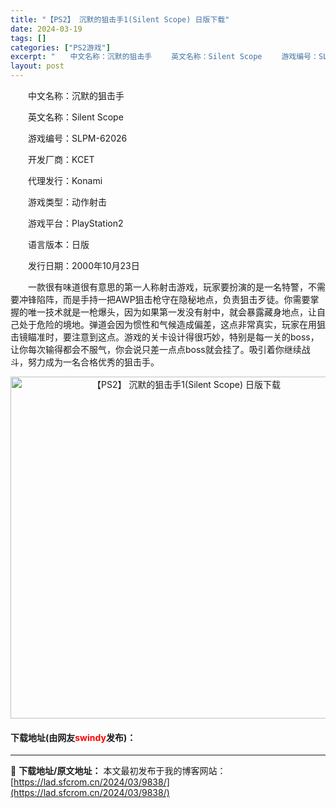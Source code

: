 ```yaml
---
title: "【PS2】 沉默的狙击手1(Silent Scope) 日版下载"
date: 2024-03-19
tags: []
categories: ["PS2游戏"]
excerpt: "　　中文名称：沉默的狙击手 　　英文名称：Silent Scope 　　游戏编号：SLPM-62026 　　开发厂商：KCET 　　代理发行：Konami 　　游戏类型：动作射击 　　游戏平台：PlayStation2 　　语言版本：日版 　　发行日期：2000年10月23日 　　一款很有味道很有意&hellip;"
layout: post
---
```


 <p>　　中文名称：沉默的狙击手</p> <p>　　英文名称：Silent Scope</p> <p>　　游戏编号：SLPM-62026</p> <p>　　开发厂商：KCET</p> <p>　　代理发行：Konami</p> <p>　　游戏类型：动作射击</p> <p>　　游戏平台：PlayStation2</p> <p>　　语言版本：日版</p> <p>　　发行日期：2000年10月23日</p> <p>　　一款很有味道很有意思的第一人称射击游戏，玩家要扮演的是一名特警，不需要冲锋陷阵，而是手持一把AWP狙击枪守在隐秘地点，负责狙击歹徒。你需要掌握的唯一技术就是一枪爆头，因为如果第一发没有射中，就会暴露藏身地点，让自己处于危险的境地。弹道会因为惯性和气候造成偏差，这点非常真实，玩家在用狙击镜瞄准时，要注意到这点。游戏的关卡设计得很巧妙，特别是每一关的boss，让你每次输得都会不服气，你会说只差一点点boss就会挂了。吸引着你继续战斗，努力成为一名合格优秀的狙击手。</p> <p align="center"><img align="" border="0" src="https://lad.sfcrom.cn/wp-content/uploads/2024/03/20240319_65f998d98ea8d.jpg" width="547" alt="【PS2】 沉默的狙击手1(Silent Scope) 日版下载" /></p> <p><h4>下载地址(由网友<font color="red">swindy</font>发布)：</h4></p> 

---
📖 **下载地址/原文地址：** 本文最初发布于我的博客网站：[https://lad.sfcrom.cn/2024/03/9838/](https://lad.sfcrom.cn/2024/03/9838/)
